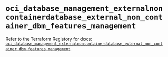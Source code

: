 # `oci_database_management_externalnoncontainerdatabase_external_non_container_dbm_features_management`

Refer to the Terraform Registory for docs: [`oci_database_management_externalnoncontainerdatabase_external_non_container_dbm_features_management`](https://registry.terraform.io/providers/oracle/oci/6.18.0/docs/resources/database_management_externalnoncontainerdatabase_external_non_container_dbm_features_management).
